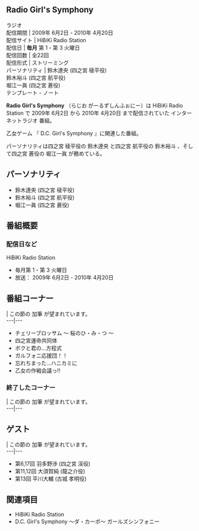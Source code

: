 Radio Girl's Symphony  
---  
ラジオ  
配信期間  |  2009年  6月2日  \-  2010年  4月20日   
配信サイト  |  HiBiKi Radio Station   
配信日  |  **毎月** 第 1・第 3  火曜日   
配信回数  |  全22回   
配信形式  |  ストリーミング   
パーソナリティ  |  鈴木達央  (四之宮 稜平役)   
鈴木裕斗  (四之宮 航平役)  
堀江一眞  (四之宮 蒼役)  
テンプレート  \-  ノート  
  
**Radio Girl's Symphony** （らじお がーるずしんふぉにー）は  HiBiKi Radio Station  で  2009年
6月2日  から  2010年  4月20日  まで配信されていた  インターネットラジオ  番組。

乙女ゲーム  『  D.C. Girl's Symphony  』に関連した番組。

パーソナリティは四之宮 稜平役の  鈴木達央  と四之宮 航平役の  鈴木裕斗  、そして四之宮 蒼役の  堀江一眞  が務めている。

##  パーソナリティ  

  * 鈴木達央  (四之宮 稜平役) 
  * 鈴木裕斗  (四之宮 航平役) 
  * 堀江一眞  (四之宮 蒼役) 

##  番組概要  

###  配信日など  

HiBiKi Radio Station

  * 毎月第 1・第 3  火曜日 
  * 放送：  2009年  6月2日  \-  2010年  4月20日 

##  番組コーナー  

|  この節の  加筆  が望まれています。  
---|---  
  
  * チェリーブロッサム ～ 桜のひ・み・つ ～ 
  * 四之宮運命共同体 
  * ボクと君の…方程式 
  * ガルフォニ応援団！！ 
  * 忘れちまった…ハニカミに 
  * 乙女の作戦会議っ!! 

###  終了したコーナー  

|  この節の  加筆  が望まれています。  
---|---  
  
##  ゲスト  

|  この節の  加筆  が望まれています。  
---|---  
  
  * 第6,17回  羽多野渉  (四之宮 渓役) 
  * 第11,12回  大須賀純  (龍之介役) 
  * 第13回  平川大輔  (古城 孝明役) 

##  関連項目  

  * HiBiKi Radio Station 
  * D.C. Girl's Symphony 〜ダ・カーポ〜 ガールズシンフォニー 

